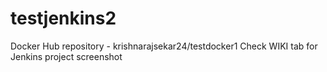 # testjenkins2
Docker Hub repository - krishnarajsekar24/testdocker1
Check WIKI tab for Jenkins project screenshot
